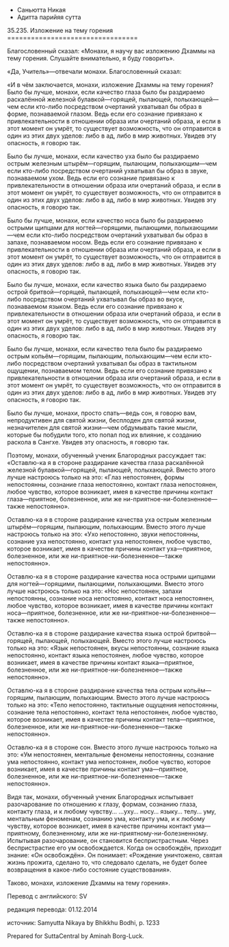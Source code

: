 









* Саньютта Никая
* Адитта парийяя сутта


35\.235\. Изложение на тему горения
\=\=\=\=\=\=\=\=\=\=\=\=\=\=\=\=\=\=\=\=\=\=\=\=\=\=\=\=\=\=\=\=\=



Благословенный сказал: «Монахи, я научу вас изложению Дхаммы на тему горения\. Слушайте внимательно, я буду говорить»\.


«Да, Учитель»—отвечали монахи\. Благословенный сказал:


«И в чём заключается, монахи, изложение Дхаммы на тему горения? Было бы лучше, монахи, если качество глаза было бы раздираемо раскалённой железной булавкой—горящей, пылающей, полыхающей—чем если кто\-либо посредством очертаний ухватывал бы образ в форме, познаваемой глазом\. Ведь если его сознание привязано к привлекательности в отношении образа или очертаний образа, и если в этот момент он умрёт, то существует возможность, что он отправится в один из этих двух уделов: либо в ад, либо в мир животных\. Увидев эту опасность, я говорю так\.


Было бы лучше, монахи, если качество уха было бы раздираемо острым железным штырём—горящим, пылающим, полыхающим—чем если кто\-либо посредством очертаний ухватывал бы образ в звуке, познаваемом ухом\. Ведь если его сознание привязано к привлекательности в отношении образа или очертаний образа, и если в этот момент он умрёт, то существует возможность, что он отправится в один из этих двух уделов: либо в ад, либо в мир животных\. Увидев эту опасность, я говорю так\.


Было бы лучше, монахи, если качество носа было бы раздираемо острыми щипцами для ногтей—горящими, пылающими, полыхающими—чем если кто\-либо посредством очертаний ухватывал бы образ в запахе, познаваемом носом\. Ведь если его сознание привязано к привлекательности в отношении образа или очертаний образа, и если в этот момент он умрёт, то существует возможность, что он отправится в один из этих двух уделов: либо в ад, либо в мир животных\. Увидев эту опасность, я говорю так\.


Было бы лучше, монахи, если качество языка было бы раздираемо острой бритвой—горящей, пылающей, полыхающей—чем если кто\-либо посредством очертаний ухватывал бы образ во вкусе, познаваемом языком\. Ведь если его сознание привязано к привлекательности в отношении образа или очертаний образа, и если в этот момент он умрёт, то существует возможность, что он отправится в один из этих двух уделов: либо в ад, либо в мир животных\. Увидев эту опасность, я говорю так\.


Было бы лучше, монахи, если качество тела было бы раздираемо острым копьём—горящим, пылающим, полыхающим—чем если кто\-либо посредством очертаний ухватывал бы образ в тактильном ощущении, познаваемом телом\. Ведь если его сознание привязано к привлекательности в отношении образа или очертаний образа, и если в этот момент он умрёт, то существует возможность, что он отправится в один из этих двух уделов: либо в ад, либо в мир животных\. Увидев эту опасность, я говорю так\.


Было бы лучше, монахи, просто спать—ведь сон, я говорю вам, непродуктивен для святой жизни, бесплоден для святой жизни, незначителен для святой жизни—чем обдумывать такие мысли, которые бы побудили того, кто попал под их влияние, к созданию раскола в Сангхе\. Увидев эту опасность, я говорю так\.


Поэтому, монахи, обученный ученик Благородных рассуждает так: «Оставлю\-ка я в стороне раздирание качества глаза раскалённой железной булавкой—горящей, пылающей, полыхающей\. Вместо этого лучше настроюсь только на это: «Глаз непостоянен, формы непостоянны, сознание глаза непостоянно, контакт глаза непостоянен, любое чувство, которое возникает, имея в качестве причины контакт глаза—приятное, болезненное, или же ни\-приятное\-ни\-болезненное—также непостоянно»\.


Оставлю\-ка я в стороне раздирание качества уха острым железным штырём—горящим, пылающим, полыхающим\. Вместо этого лучше настроюсь только на это: «Ухо непостоянно, звуки непостоянны, сознание уха непостоянно, контакт уха непостоянен, любое чувство, которое возникает, имея в качестве причины контакт уха—приятное, болезненное, или же ни\-приятное\-ни\-болезненное—также непостоянно»\.


Оставлю\-ка я в стороне раздирание качества носа острыми щипцами для ногтей—горящими, пылающими, полыхающими\. Вместо этого лучше настроюсь только на это: «Нос непостоянен, запахи непостоянны, сознание носа непостоянно, контакт носа непостоянен, любое чувство, которое возникает, имея в качестве причины контакт носа—приятное, болезненное, или же ни\-приятное\-ни\-болезненное—также непостоянно»\.


Оставлю\-ка я в стороне раздирание качества языка острой бритвой—горящей, пылающей, полыхающей\. Вместо этого лучше настроюсь только на это: «Язык непостоянен, вкусы непостоянны, сознание языка непостоянно, контакт языка непостоянен, любое чувство, которое возникает, имея в качестве причины контакт языка—приятное, болезненное, или же ни\-приятное\-ни\-болезненное—также непостоянно»\.


Оставлю\-ка я в стороне раздирание качества тела острым копьём—горящим, пылающим, полыхающим\. Вместо этого лучше настроюсь только на это: «Тело непостоянно, тактильные ощущения непостоянны, сознание тела непостоянно, контакт тела непостоянен, любое чувство, которое возникает, имея в качестве причины контакт тела—приятное, болезненное, или же ни\-приятное\-ни\-болезненное—также непостоянно»\.


Оставлю\-ка я в стороне сон\. Вместо этого лучше настроюсь только на это: «Ум непостоянен, ментальные феномены непостоянны, сознание ума непостоянно, контакт ума непостоянен, любое чувство, которое возникает, имея в качестве причины контакт ума—приятное, болезненное, или же ни\-приятное\-ни\-болезненное—также непостоянно»\.


Видя так, монахи, обученный ученик Благородных испытывает разочарование по отношению к глазу, формам, сознанию глаза, контакту глаза, и к любому чувству… …уху… носу… языку… телу… уму, ментальным феноменам, сознанию ума, контакту ума, и к любому чувству, которое возникает, имея в качестве причины контакт ума—приятному, болезненному, или же ни\-приятному\-ни\-болезненному\. Испытывая разочарование, он становится беспристрастным\. Через беспристрастие его ум освобождается\. Когда он освобождён, приходит знание: «Он освобождён»\. Он понимает: «Рождение уничтожено, святая жизнь прожита, сделано то, что следовало сделать, не будет более возвращения в какое\-либо состояние существования»\.


Таково, монахи, изложение Дхаммы на тему горения»\.



Перевод с английского: SV


редакция перевода: 01\.12\.2014


источник: Samyutta Nikaya by Bhikkhu Bodhi, p\. 1233


Prepared for SuttaCentral by Aminah Borg\-Luck\.






